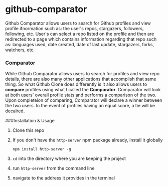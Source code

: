 # github-comparator

Github Comparator allows users to search for Github profiles and view profile ifnormation such as: the user's repos, stargazers, followers, following, etc. User's can select a repo listed on the profile and then are redirected to a page which contains information regarding that repo such as: languages used, date created, date of last update, stargazers, forks, watchers, etc.

### Comparator
While Github Comparator allows users to search for profiles and view repo details, there are also many other applications that accomplish that same thing. So what Github Clone does differently is it also allows users to **compare** profiles using what I called the
**Comparator**. Comparator will look at both users' overall profile stats and performs a comparison of the two. Upon completeion
of comparing, Comparator will declare a winner between the two users. In the event of profiles having an equal score, a tie will be decalred.

###Installation & Usage
1. Clone this repo
2. If you don't have the ```http-server``` npm package already, install it globally
    
    ```npm install http-server -g```
3. ```cd``` into the directory where you are keeping the project
4. run ```http-server``` from the command line
5. navigate to the address it provides in the terminal
